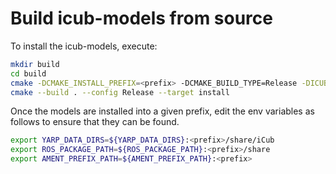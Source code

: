 # Build icub-models from source

To install the icub-models, execute:

```sh
mkdir build
cd build
cmake -DCMAKE_INSTALL_PREFIX=<prefix> -DCMAKE_BUILD_TYPE=Release -DICUB_MODELS_USES_PYTHON:BOOL=ON ..
cmake --build . --config Release --target install
```

Once the models are installed into a given prefix, edit the env variables as follows to ensure that they can be found.

```sh
export YARP_DATA_DIRS=${YARP_DATA_DIRS}:<prefix>/share/iCub
export ROS_PACKAGE_PATH=${ROS_PACKAGE_PATH}:<prefix>/share
export AMENT_PREFIX_PATH=${AMENT_PREFIX_PATH}:<prefix>
```